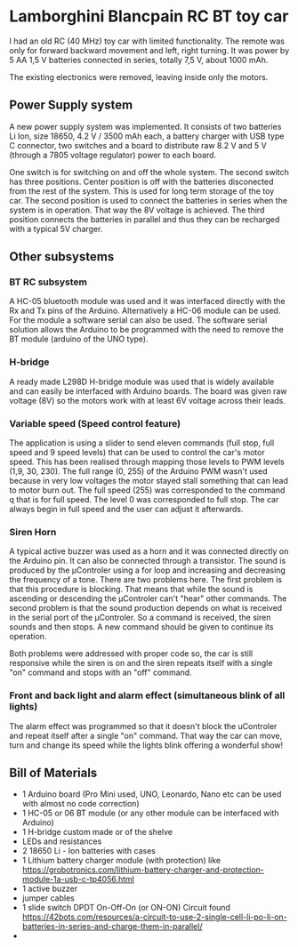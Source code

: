 # Lamborghini Blancpain RC BT toy car 

I had an old RC (40 MHz) toy car with limited functionality. The remote was only for forward backward movement and left, right turning. It was power by 5 AA 1,5 V batteries connected in series, totally 7,5 V, about 1000 mΑh. 

The existing electronics were removed, leaving inside only the motors. 

## Power Supply system
A new power supply system was implemented. It consists of two batteries Li Ion, size 18650, 4.2 V / 3500 mAh each, a battery charger with USB type C connector, two switches and a board to distribute raw 8.2 V and 5 V (through a 7805 voltage regulator) power to each board.

One switch is for switching on and off the whole system. The second switch has three positions. Center position is off with the batteries disconected from the rest of the system. This is used for long term storage of the toy car. The second position is used to connect the batteries in series when the system is in operation. That way the 8V voltage is achieved. The third position connects the batteries in parallel and thus they can be recharged with a typical 5V charger.

## Other subsystems

### BT RC subsystem
A HC-05 bluetooth module was used and it was interfaced directly with the Rx and Tx pins of the Arduino. Alternatively a HC-06 module can be used. For the module a software serial can also be used. The software serial solution allows the Arduino to be programmed with the need to remove the BT module (arduino of the UNO type). 

### H-bridge
A ready made L298D H-bridge module was used that is widely available and can easily be interfaced with Arduino boards. The board was given raw voltage (8V) so the motors work with at least 6V voltage across their leads. 

### Variable speed (Speed control feature)
The application is using a slider to send eleven commands (full stop, full speed and 9 speed levels)  that can be used to control the car's motor speed. This has been realised through mapping those levels to PWM levels (1,9, 30, 230). The full range (0, 255) of the Arduino PWM wasn't used because in very low voltages the motor stayed stall something that can lead to motor burn out. The full speed (255) was corresponded to the command q that is for full speed. The level 0 was corresponded to full stop. The car always begin in full speed and the user can adjust it afterwards.  

### Siren Horn
A typical active buzzer was used as a horn and it was connected directly on the Arduino pin. It can also be connected through a transistor. The sound is produced by the μControler using a for loop and increasing and decreasing the frequency of a tone. There are two problems here. The first problem is that this procedure is blocking. That means that while the sound is ascending or descending the μControler can't "hear" other commands. The second problem is that the sound production depends on what is received in the serial port of the μControler. So a command is received, the siren sounds and then stops. A new command should be given to continue its operation. 

Both problems were addressed with proper code so, the car is still responsive while the siren is on and the siren repeats itself with a single "on" command and stops with an "off" command.

### Front and back light and alarm effect (simultaneous blink of all lights)

The alarm effect was programmed so that it doesn't block the uControler and repeat itself after a single "on" command. That way the car can move, turn and change its speed while the lights blink offering a wonderful show!

## Bill of Materials

* 1 Arduino board (Pro Mini used, UNO, Leonardo, Nano etc can be used with almost no code correction)
* 1 HC-05 or 06 BT module (or any other module can be interfaced with Arduino) 
* 1 H-bridge custom made or of the shelve
* LEDs and resistances
* 2 18650 Li - Ion batteries with cases
* 1 Lithium battery charger module (with protection) like https://grobotronics.com/lithium-battery-charger-and-protection-module-1a-usb-c-tp4056.html 
* 1 active buzzer
* jumper cables
* 1 slide switch DPDT On-Off-On (or ON-ON) Circuit found https://42bots.com/resources/a-circuit-to-use-2-single-cell-li-po-li-on-batteries-in-series-and-charge-them-in-parallel/
*  
